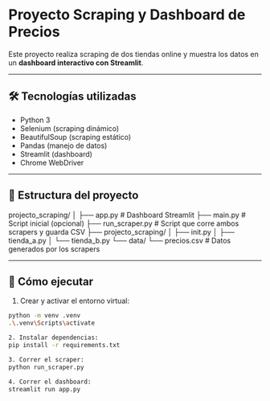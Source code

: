 # Proyecto Scraping y Dashboard de Precios

Este proyecto realiza scraping de dos tiendas online y muestra los datos en un **dashboard interactivo con Streamlit**.

---

## 🛠 Tecnologías utilizadas

- Python 3
- Selenium (scraping dinámico)
- BeautifulSoup (scraping estático)
- Pandas (manejo de datos)
- Streamlit (dashboard)
- Chrome WebDriver

---

## 📂 Estructura del proyecto
projecto_scraping/
│
├── app.py # Dashboard Streamlit
├── main.py # Script inicial (opcional)
├── run_scraper.py # Script que corre ambos scrapers y guarda CSV
├── projecto_scraping/
│ ├── init.py
│ ├── tienda_a.py
│ └── tienda_b.py
└── data/
└── precios.csv # Datos generados por los scrapers

---
## 🚀 Cómo ejecutar

1. Crear y activar el entorno virtual:
```bash
python -m venv .venv
.\.venv\Scripts\activate

2. Instalar dependencias:
pip install -r requirements.txt

3. Correr el scraper:
python run_scraper.py

4. Correr el dashboard:
streamlit run app.py
